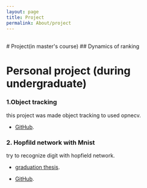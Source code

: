 ```yaml
---
layout: page
title: Project
permalink: About/project
---
```



<br/>
# Project(in master's course)
## Dynamics of ranking


# Personal project (during undergraduate)

### 1.Object tracking
this project was made object tracking to used opnecv. 

* [GitHub](https://github.com/aslla77/aslla77/tree/master/tracking). 
  
### 2. Hopfild network with Mnist

try to recognize digit with hopfield network. 

* [graduation thesis](/assets/project/12151761.pdf). 
  
* [GitHub](https://github.com/aslla77/aslla77/tree/master/About_Hopfield_Network). 

<br/>
